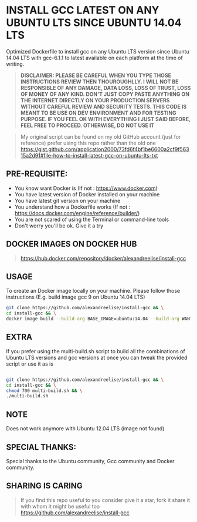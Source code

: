 # INSTALL GCC LATEST ON ANY UBUNTU LTS SINCE UBUNTU 14.04 LTS
Optimized Dockerfile to install gcc on any Ubuntu LTS version since Ubuntu 14.04 LTS with gcc-6.1.1 to latest available on each platform at the time of writing.

>**DISCLAIMER: PLEASE BE CAREFUL WHEN YOU TYPE THOSE INSTRUCTIONS REVIEW THEN THOUROUGHLLY. 
>I WILL NOT BE RESPONSIBLE OF ANY DAMAGE, DATA LOSS, LOSS OF TRUST, LOSS OF MONEY OF ANY KIND.
>DON'T JUST COPY PASTE ANYTHING ON THE INTERNET DIRECTLY ON YOUR PRODUCTION SERVERS WITHOUT CAREFUL REVIEW AND SECURITY TESTS.
>THIS CODE IS MEANT TO BE USE ON DEV ENVIRONMENT AND FOR TESTING PURPOSE. 
>IF YOU FEEL OK WITH EVERYTHING I JUST SAID BEFORE, FEEL FREE TO PROCEED.
>OTHERWISE, DO NOT USE IT** 


> My original script can be found on my old GitHub account (just for reference) prefer using this repo rather than the old one
> https://gist.github.com/application2000/73fd6f4bf1be6600a2cf9f56315a2d91#file-how-to-install-latest-gcc-on-ubuntu-lts-txt

## PRE-REQUISITE:
- You know want Docker is (If not : https://www.docker.com)
- You have latest version of Docker installed on your machine
- You have latest git version on your machine
- You understand how a Dockerfile works (If not : https://docs.docker.com/engine/reference/builder/)
- You are not scared of using the Terminal  or command-line tools
- Don't worry you'll be ok. Give it a try

## DOCKER IMAGES ON DOCKER HUB
> https://hub.docker.com/repository/docker/alexandreelise/install-gcc

## USAGE
To create an Docker image locally on your machine. Please follow those instructions (E.g. build image gcc 9 on Ubuntu 14.04 LTS)

```sh
git clone https://github.com/alexandreelise/install-gcc && \
cd install-gcc && \
docker image build --build-arg BASE_IMAGE=ubuntu:14.04 --build-arg WANTED_GCC_VERSION=9 -f Dockerfile -t 'yourusername/install-gcc:9-ubuntu-14.04' .

```

## EXTRA
If you prefer using the multi-build.sh script to build all the combinations of Ubuntu LTS versions and gcc versions at once you can tweak the provided script or use it as is


```sh

git clone https://github.com/alexandreelise/install-gcc && \
cd install-gcc && \
chmod 700 multi-build.sh && \
./multi-build.sh

```

## NOTE
Does not work anymore with Ubuntu 12.04 LTS (image not found)

## SPECIAL THANKS:
Special thanks to the Ubuntu community, Gcc community and Docker community.

## SHARING IS CARING
> If you find this repo useful to you consider give it a star, fork it share it with whom it might be useful too
> https://github.com/alexandreelise/install-gcc
